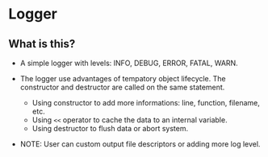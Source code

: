 # Logger

## What is this?

- A simple logger with levels: INFO, DEBUG, ERROR, FATAL, WARN.
- The logger use advantages of tempatory object lifecycle. The constructor and destructor are called on the same statement.
  - Using constructor to add more informations: line, function, filename, etc.
  - Using `<<` operator to cache the data to an internal variable.
  - Using destructor to flush data or abort system.

- NOTE: User can custom output file descriptors or adding more log level.
